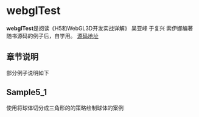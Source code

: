 # webglTest

 **webglTest**是阅读《H5和WebGL3D开发实战详解》 吴亚峰 于复兴 索伊娜编著 随书源码的例子后，自学用。 [源码地址](http://www.toppr.net/)

## 章节说明
部分例子说明如下

## Sample5_1

使用将球体切分成三角形的的策略绘制球体的案例